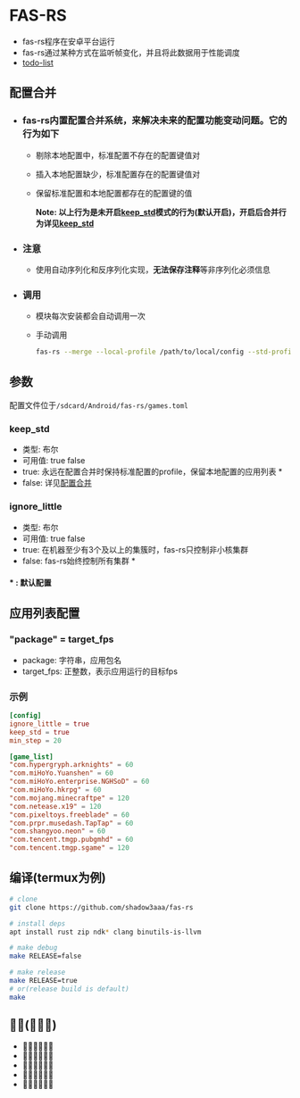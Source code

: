 # **FAS-RS**

- fas-rs程序在安卓平台运行
- fas-rs通过某种方式在监听帧变化，并且将此数据用于性能调度
- [todo-list](update/todo.md)

## **配置合并**

- ### fas-rs内置配置合并系统，来解决未来的配置功能变动问题。它的行为如下

  - 剔除本地配置中，标准配置不存在的配置键值对
  - 插入本地配置缺少，标准配置存在的配置键值对
  - 保留标准配置和本地配置都存在的配置键的值

    **Note: 以上行为是未开启[keep_std](#keep_std)模式的行为(默认开启)，开启后合并行为详见[keep_std](#keep_std)**

- ### 注意

  - 使用自动序列化和反序列化实现，**无法保存注释**等非序列化必须信息

- ### 调用

  - 模块每次安装都会自动调用一次
  - 手动调用

    ```bash
    fas-rs --merge --local-profile /path/to/local/config --std-profile /path/to/std/config
    ```

## **参数**

配置文件位于`/sdcard/Android/fas-rs/games.toml`

### **keep_std**

- 类型: 布尔
- 可用值: true false
- true: 永远在配置合并时保持标准配置的profile，保留本地配置的应用列表 *
- false: 详见[配置合并](#配置合并)

### **ignore_little**

- 类型: 布尔
- 可用值: true false
- true: 在机器至少有3个及以上的集簇时，fas-rs只控制非小核集群
- false: fas-rs始终控制所有集群 *

#### **\* : 默认配置**

## **应用列表配置**

### **"package" = target_fps**

- package: 字符串，应用包名
- target_fps: 正整数，表示应用运行的目标fps

### **示例**

```toml
[config]
ignore_little = true
keep_std = true
min_step = 20

[game_list]
"com.hypergryph.arknights" = 60
"com.miHoYo.Yuanshen" = 60
"com.miHoYo.enterprise.NGHSoD" = 60
"com.miHoYo.hkrpg" = 60
"com.mojang.minecraftpe" = 120
"com.netease.x19" = 120
"com.pixeltoys.freeblade" = 60
"com.prpr.musedash.TapTap" = 60
"com.shangyoo.neon" = 60
"com.tencent.tmgp.pubgmhd" = 60
"com.tencent.tmgp.sgame" = 120
```

## **编译(termux为例)**

```bash
# clone
git clone https://github.com/shadow3aaa/fas-rs

# install deps
apt install rust zip ndk* clang binutils-is-llvm

# make debug
make RELEASE=false

# make release
make RELEASE=true
# or(release build is default)
make
```

## **🐷🐷(🐷🐷🐷)**

- 🐷🐷🐷🐷🐷🐷
- 🐷🐷🐷🐷🐷🐷
- 🐷🐷🐷🐷🐷🐷
- 🐷🐷🐷🐷🐷🐷
- 🐷🐷🐷🐷🐷🐷
